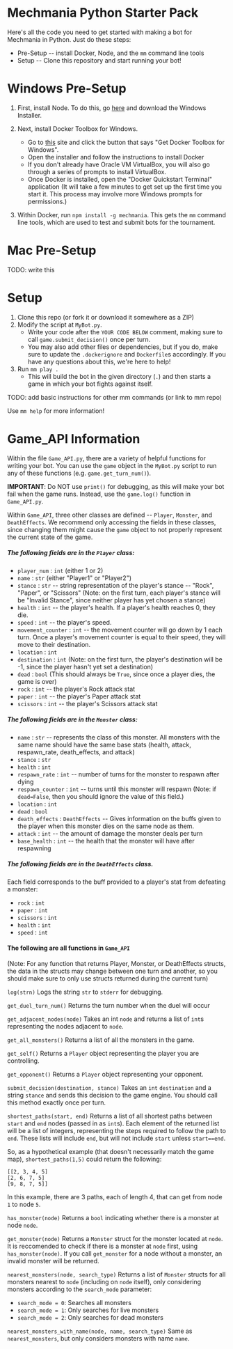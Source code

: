 # Mechmania Python Starter Pack

Here's all the code you need to get started with making a bot for Mechmania in Python. Just do these steps:

* Pre-Setup -- install Docker, Node, and the `mm` command line tools
* Setup -- Clone this repository and start running your bot!

# Windows Pre-Setup

1. First, install Node. To do this, go [here](https://nodejs.org/en/download/) and download the Windows Installer.

2. Next, install Docker Toolbox for Windows.
   * Go to [this](https://docs.docker.com/toolbox/toolbox_install_windows/) site and click the button that says "Get Docker Toolbox for Windows".
   * Open the installer and follow the instructions to install Docker
   * If you don't already have Oracle VM VirtualBox, you will also go through a series of prompts to install VirtualBox.
   * Once Docker is installed, open the "Docker Quickstart Terminal" application (It will take a few minutes to get set up the first time you start it.  This process may involve more Windows prompts for permissions.)
3. Within Docker, run `npm install -g mechmania`.  This gets the `mm` command line tools, which are used to test and submit bots for the tournament.

# Mac Pre-Setup
TODO: write this

# Setup

1. Clone this repo (or fork it or download it somewhere as a ZIP)
2. Modify the script at `MyBot.py`.
    * Write your code after the `YOUR CODE BELOW` comment, making sure to call `game.submit_decision()` once per turn.
    * You may also add other files or dependencies, but if you do, make sure to update the `.dockerignore` and `Dockerfile`s accordingly. If you have any questions about this, we're here to help!
3. Run `mm play .`
    * This will build the bot in the given directory (`.`) and then starts a game in which your bot fights against itself.

TODO: add basic instructions for other mm commands (or link to mm repo)

Use `mm help` for more information!

# Game_API Information
Within the file `Game_API.py`, there are a variety of helpful functions for writing your bot.  You can use the `game` object in the `MyBot.py` script to run any of these functions (e.g. `game.get_turn_num()`).

__IMPORTANT__: Do NOT use `print()` for debugging, as this will make your bot fail when the game runs.  Instead, use the `game.log()` function in `Game_API.py`.

Within `Game_API`, three other classes are defined -- `Player`, `Monster`, and `DeathEffects`.  We recommend only accessing the fields in these classes, since changing them might cause the `game` object to not properly represent the current state of the game.

##### The following fields are in the `Player` class:
- `player_num` : `int` (either 1 or 2)
- `name` : `str` (either "Player1" or "Player2")
- `stance` : `str` -- string representation of the player's stance -- "Rock", "Paper", or "Scissors" (Note: on the first turn, each player's stance will be "Invalid Stance", since neither player has yet chosen a stance)
- `health` : `int` -- the player's health.  If a player's health reaches 0, they die.
- `speed` : `int` -- the player's speed.
- `movement_counter` : `int` -- the movement counter will go down by 1 each turn.  Once a player's movement counter is equal to their speed, they will move to their destination.
- `location` : `int`
- `destination` : `int` (Note: on the first turn, the player's destination will be -1, since the player hasn't yet set a destination)
- `dead` : `bool` (This should always be `True`, since once a player dies, the game is over)
- `rock` : `int` -- the player's Rock attack stat
- `paper` : `int` -- the player's Paper attack stat
- `scissors` : `int` -- the player's Scissors attack stat

##### The following fields are in the `Monster` class:
- `name` : `str` -- represents the class of this monster.  All monsters with the same name should have the same base stats (health, attack, respawn_rate, death_effects, and attack)
- `stance` : `str`
- `health` : `int`
- `respawn_rate` : `int` -- number of turns for the monster to respawn after dying
- `respawn_counter` : `int` -- turns until this monster will respawn (Note: if `dead=False`, then you should ignore the value of this field.)
- `location` : `int`
- `dead` : `bool`
- `death_effects` : `DeathEffects` -- Gives information on the buffs given to the player when this monster dies on the same node as them.
- `attack` : `int` -- the amount of damage the monster deals per turn
- `base_health` : `int` -- the health that the monster will have after respawning

##### The following fields are in the `DeathEffects` class.
Each field corresponds to the buff provided to a player's stat from defeating a monster:
- `rock` : `int`
- `paper` : `int`
- `scissors` : `int`
- `health` : `int`
- `speed` : `int`

#### The following are all functions in `Game_API`
(Note: For any function that returns Player, Monster, or DeathEffects structs, the data in the structs may change between one turn and another, so you should make sure to only use structs returned during the current turn)

`log(strn)`
Logs the string `str` to `stderr` for debugging.

`get_duel_turn_num()`
Returns the turn number when the duel will occur

`get_adjacent_nodes(node)`
Takes an int `node` and returns a list of `int`s representing the nodes adjacent to `node`.

`get_all_monsters()`
Returns a list of all the monsters in the game.

`get_self()`
Returns a `Player` object representing the player you are controlling.

`get_opponent()`
Returns a `Player` object representing your opponent.

`submit_decision(destination, stance)`
Takes an `int` `destination` and a string `stance` and sends this decision to the game engine.  You should call this method exactly once per turn.

`shortest_paths(start, end)`
Returns a list of all shortest paths between `start` and `end` nodes (passed in as `int`s).
Each element of the returned list will be a list of integers, representing the steps required to follow the path to `end`.  These lists will include `end`, but will not include `start` unless `start==end`.

So, as a hypothetical example (that doesn't necessarily match the game map), `shortest_paths(1,5)` could return the following:
```
[[2, 3, 4, 5]
[2, 6, 7, 5]
[9, 8, 7, 5]]
```
In this example, there are 3 paths, each of length 4, that can get from node `1` to node `5`.

`has_monster(node)`
Returns a `bool` indicating whether there is a monster at node `node`.

`get_monster(node)`
Returns a `Monster` struct for the monster located at `node`.  It is reccomended to check if there is a monster at `node` first, using `has_monster(node)`.  If you call `get_monster` for a node without a monster, an invalid monster will be returned.

`nearest_monsters(node, search_type)`
Returns a list of `Monster` structs for all monsters nearest to `node` (including on `node` itself), only considering monsters according to the `search_mode` parameter:
- `search_mode = 0`: Searches all monsters
- `search_mode = 1`: Only searches for live monsters
- `search_mode = 2`: Only searches for dead monsters

`nearest_monsters_with_name(node, name, search_type)`
Same as `nearest_monsters`, but only considers monsters with name `name`.
